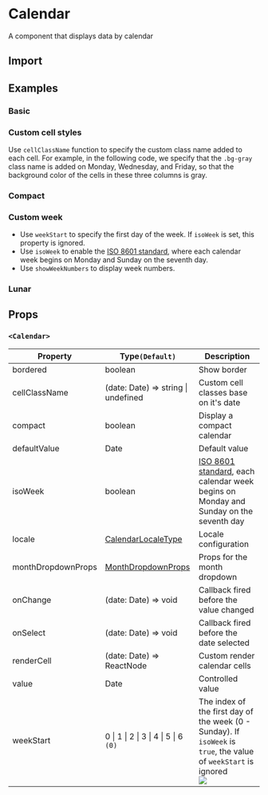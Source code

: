 # Calendar

A component that displays data by calendar

## Import

<!--{include:<import-guide>}-->

## Examples

### Basic

<!--{include:`basic.md`}-->

### Custom cell styles

Use `cellClassName` function to specify the custom class name added to each cell. For example, in the following code, we specify that the `.bg-gray` class name is added on Monday, Wednesday, and Friday, so that the background color of the cells in these three columns is gray.

<!--{include:`custom-cell.md`}-->

### Compact

<!--{include:`compact.md`}-->

### Custom week

<!--{include:`week-start.md`}-->

- Use `weekStart` to specify the first day of the week. If `isoWeek` is set, this property is ignored.
- Use `isoWeek` to enable the [ISO 8601 standard][ISO-8601], where each calendar week begins on Monday and Sunday on the seventh day.
- Use `showWeekNumbers` to display week numbers.

### Lunar

<!--{include:`lunar.md`}-->

## Props

### `<Calendar>`

<!-- prettier-sort-markdown-table -->

| Property           | Type`(Default)`                             | Description                                                                                                                       |
| ------------------ | ------------------------------------------- | --------------------------------------------------------------------------------------------------------------------------------- |
| bordered           | boolean                                     | Show border                                                                                                                       |
| cellClassName      | (date: Date) => string \| undefined         | Custom cell classes base on it's date                                                                                             |
| compact            | boolean                                     | Display a compact calendar                                                                                                        |
| defaultValue       | Date                                        | Default value                                                                                                                     |
| isoWeek            | boolean                                     | [ISO 8601 standard][ISO-8601], each calendar week begins on Monday and Sunday on the seventh day                                  |
| locale             | [CalendarLocaleType](/guide/i18n/#calendar) | Locale configuration                                                                                                              |
| monthDropdownProps | [MonthDropdownProps][month-dropdown-props]  | Props for the month dropdown                                                                                                      |
| onChange           | (date: Date) => void                        | Callback fired before the value changed                                                                                           |
| onSelect           | (date: Date) => void                        | Callback fired before the date selected                                                                                           |
| renderCell         | (date: Date) => ReactNode                   | Custom render calendar cells                                                                                                      |
| value              | Date                                        | Controlled value                                                                                                                  |
| weekStart          | 0 \| 1 \| 2 \| 3 \| 4 \| 5 \| 6 `(0)`       | The index of the first day of the week (0 - Sunday). If `isoWeek` is `true`, the value of `weekStart` is ignored <br/>![][5.62.0] |

<!--{include:(_common/types/month-dropdown-props.md)}-->

[month-dropdown-props]: #code-ts-month-dropdown-props-code
[ISO-8601]: https://en.wikipedia.org/wiki/ISO_week_date
[5.62.0]: https://img.shields.io/badge/min-v5.62.0-blue
